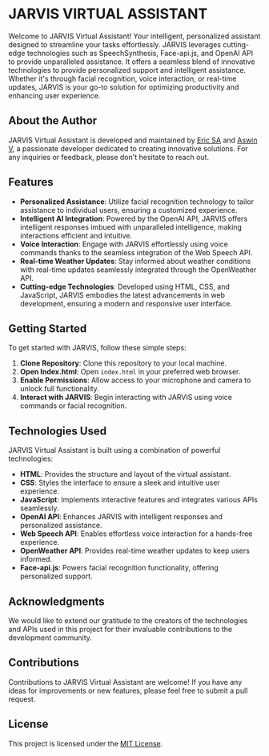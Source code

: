 # JARVIS VIRTUAL ASSISTANT

Welcome to JARVIS Virtual Assistant! Your intelligent, personalized assistant designed to streamline your tasks effortlessly. JARVIS leverages cutting-edge technologies such as SpeechSynthesis, Face-api.js, and OpenAI API to provide unparalleled assistance. It offers a seamless blend of innovative technologies to provide personalized support and intelligent assistance. Whether it's through facial recognition, voice interaction, or real-time updates, JARVIS is your go-to solution for optimizing productivity and enhancing user experience.

## About the Author

JARVIS Virtual Assistant is developed and maintained by [Eric SA](https://www.linkedin.com/in/eric-s-a-9a3bb2288/) and [Aswin V](https://www.linkedin.com/in/aswin05/), a passionate developer dedicated to creating innovative solutions. For any inquiries or feedback, please don't hesitate to reach out.

## Features

- **Personalized Assistance**: Utilize facial recognition technology to tailor assistance to individual users, ensuring a customized experience.
- **Intelligent AI Integration**: Powered by the OpenAI API, JARVIS offers intelligent responses imbued with unparalleled intelligence, making interactions efficient and intuitive.
- **Voice Interaction**: Engage with JARVIS effortlessly using voice commands thanks to the seamless integration of the Web Speech API.
- **Real-time Weather Updates**: Stay informed about weather conditions with real-time updates seamlessly integrated through the OpenWeather API.
- **Cutting-edge Technologies**: Developed using HTML, CSS, and JavaScript, JARVIS embodies the latest advancements in web development, ensuring a modern and responsive user interface.

## Getting Started

To get started with JARVIS, follow these simple steps:

1. **Clone Repository**: Clone this repository to your local machine.
2. **Open Index.html**: Open `index.html` in your preferred web browser.
3. **Enable Permissions**: Allow access to your microphone and camera to unlock full functionality.
4. **Interact with JARVIS**: Begin interacting with JARVIS using voice commands or facial recognition.

## Technologies Used

JARVIS Virtual Assistant is built using a combination of powerful technologies:

- **HTML**: Provides the structure and layout of the virtual assistant.
- **CSS**: Styles the interface to ensure a sleek and intuitive user experience.
- **JavaScript**: Implements interactive features and integrates various APIs seamlessly.
- **OpenAI API**: Enhances JARVIS with intelligent responses and personalized assistance.
- **Web Speech API**: Enables effortless voice interaction for a hands-free experience.
- **OpenWeather API**: Provides real-time weather updates to keep users informed.
- **Face-api.js**: Powers facial recognition functionality, offering personalized support.

## Acknowledgments

We would like to extend our gratitude to the creators of the technologies and APIs used in this project for their invaluable contributions to the development community.

## Contributions

Contributions to JARVIS Virtual Assistant are welcome! If you have any ideas for improvements or new features, please feel free to submit a pull request.

## License

This project is licensed under the [MIT License](link-to-your-license-file).
